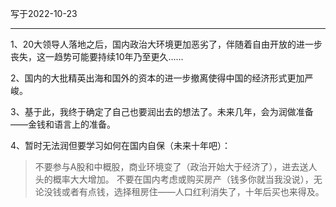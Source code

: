 写于2022-10-23

-----

1、20大领导人落地之后，国内政治大环境更加恶劣了，伴随着自由开放的进一步丧失，这一趋势可能要持续10年乃至更久……

2、国内的大批精英出海和国外的资本的进一步撤离使得中国的经济形式更加严峻。

3、基于此，我终于确定了自己也要润出去的想法了。未来几年，会为润做准备——金钱和语言上的准备。

4、暂时无法润但要学习如何在国内自保（未来十年吧）：
>不要参与A股和中概股，商业环境变了（政治开始大于经济了），进去送人头的概率大大增加。
不要在国内考虑或购买房产（钱多你就当我没说），无论没钱或者有点钱，选择租房住——人口红利消失了，十年后买也来得及。
